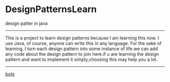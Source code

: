 # DesignPatternsLearn
design patter in java
***
This is a project to learn design patterns because I am learning this now.  I use Java, of course, anyone can write this in any language. For the sake of learning, I turn each design pattern into some instance of life.we can add any code about the design pattern to join here.if u are learning the design pattern and want to implement it simply,choosing this may help you a lot.
***
[bolg](https://chenzhuo233.github.io)

